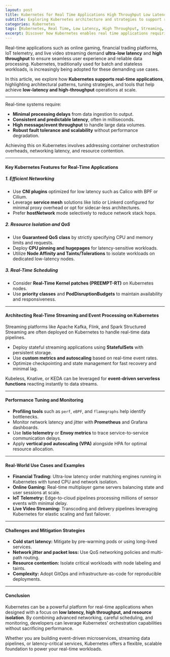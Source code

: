 ```yaml
---
layout: post
title: Kubernetes for Real Time Applications High Throughput Low Latency Use Cases
subtitle: Exploring Kubernetes architecture and strategies to support real time applications with high throughput and minimal latency
categories: Kubernetes
tags: [Kubernetes, Real Time, Low Latency, High Throughput, Streaming, Microservices, Cloud Native, Performance]
excerpt: Discover how Kubernetes enables real time applications requiring high throughput and low latency through optimized architecture and best practices.
---
```

Real-time applications such as online gaming, financial trading platforms, IoT telemetry, and live video streaming demand **ultra-low latency** and **high throughput** to ensure seamless user experience and reliable data processing. Kubernetes, traditionally used for batch and stateless workloads, is increasingly being adopted for these demanding use cases.

In this article, we explore how **Kubernetes supports real-time applications**, highlighting architectural patterns, tuning strategies, and tools that help achieve **low-latency and high-throughput** operations at scale.

---
Real-time systems require:

- **Minimal processing delays** from data ingestion to output.
- **Consistent and predictable latency**, often in milliseconds.
- **High message/event throughput** to handle large data volumes.
- **Robust fault tolerance and scalability** without performance degradation.

Achieving this on Kubernetes involves addressing container orchestration overheads, networking latency, and resource contention.

---

#### Key Kubernetes Features for Real-Time Applications

##### 1. Efficient Networking

- Use **CNI plugins** optimized for low latency such as Calico with BPF or Cilium.
- Leverage **service mesh** solutions like Istio or Linkerd configured for minimal proxy overhead or opt for sidecar-less architectures.
- Prefer **hostNetwork** mode selectively to reduce network stack hops.

##### 2. Resource Isolation and QoS

- Use **Guaranteed QoS class** by strictly specifying CPU and memory limits and requests.
- Deploy **CPU pinning and hugepages** for latency-sensitive workloads.
- Utilize **Node Affinity and Taints/Tolerations** to isolate workloads on dedicated low-latency nodes.

##### 3. Real-Time Scheduling

- Consider **Real-Time Kernel patches (PREEMPT-RT)** on Kubernetes nodes.
- Use **priority classes** and **PodDisruptionBudgets** to maintain availability and responsiveness.

---

#### Architecting Real-Time Streaming and Event Processing on Kubernetes

Streaming platforms like Apache Kafka, Flink, and Spark Structured Streaming are often deployed on Kubernetes to handle real-time data pipelines.

- Deploy stateful streaming applications using **StatefulSets** with persistent storage.
- Use **custom metrics and autoscaling** based on real-time event rates.
- Optimize checkpointing and state management for fast recovery and minimal lag.

Kubeless, Knative, or KEDA can be leveraged for **event-driven serverless functions** reacting instantly to data streams.

---

#### Performance Tuning and Monitoring

- **Profiling tools** such as `perf`, `eBPF`, and `flamegraphs` help identify bottlenecks.
- Monitor network latency and jitter with **Prometheus** and Grafana dashboards.
- Use **Istio telemetry** or **Envoy metrics** to trace service-to-service communication delays.
- Apply **vertical pod autoscaling (VPA)** alongside HPA for optimal resource allocation.

---

#### Real-World Use Cases and Examples

- **Financial Trading:** Ultra-low latency order matching engines running in Kubernetes with tuned CPU and network isolation.
- **Online Gaming:** Real-time multiplayer game servers balancing state and user sessions at scale.
- **IoT Telemetry:** Edge-to-cloud pipelines processing millions of sensor events with minimal delay.
- **Live Video Streaming:** Transcoding and delivery pipelines leveraging Kubernetes for elastic scaling and fast failover.

---

#### Challenges and Mitigation Strategies

- **Cold start latency:** Mitigate by pre-warming pods or using long-lived services.
- **Network jitter and packet loss:** Use QoS networking policies and multi-path routing.
- **Resource contention:** Isolate critical workloads with node labeling and taints.
- **Complexity:** Adopt GitOps and infrastructure-as-code for reproducible deployments.

---

#### Conclusion

Kubernetes can be a powerful platform for real-time applications when designed with a focus on **low latency, high throughput, and resource isolation**. By combining advanced networking, careful scheduling, and monitoring, developers can leverage Kubernetes’ orchestration capabilities without sacrificing performance.

Whether you are building event-driven microservices, streaming data pipelines, or latency-critical services, Kubernetes offers a flexible, scalable foundation to power your real-time workloads.

